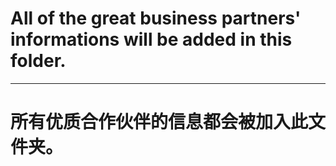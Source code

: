 # All of the great business partners' informations will be added in this folder.
***
# 所有优质合作伙伴的信息都会被加入此文件夹。
